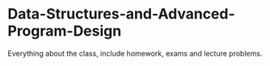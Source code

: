 # Data-Structures-and-Advanced-Program-Design
Everything about the class, include homework, exams and lecture problems.
